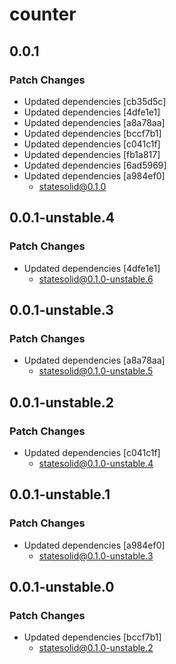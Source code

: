 # counter

## 0.0.1

### Patch Changes

- Updated dependencies [cb35d5c]
- Updated dependencies [4dfe1e1]
- Updated dependencies [a8a78aa]
- Updated dependencies [bccf7b1]
- Updated dependencies [c041c1f]
- Updated dependencies [fb1a817]
- Updated dependencies [6ad5969]
- Updated dependencies [a984ef0]
  - statesolid@0.1.0

## 0.0.1-unstable.4

### Patch Changes

- Updated dependencies [4dfe1e1]
  - statesolid@0.1.0-unstable.6

## 0.0.1-unstable.3

### Patch Changes

- Updated dependencies [a8a78aa]
  - statesolid@0.1.0-unstable.5

## 0.0.1-unstable.2

### Patch Changes

- Updated dependencies [c041c1f]
  - statesolid@0.1.0-unstable.4

## 0.0.1-unstable.1

### Patch Changes

- Updated dependencies [a984ef0]
  - statesolid@0.1.0-unstable.3

## 0.0.1-unstable.0

### Patch Changes

- Updated dependencies [bccf7b1]
  - statesolid@0.1.0-unstable.2
